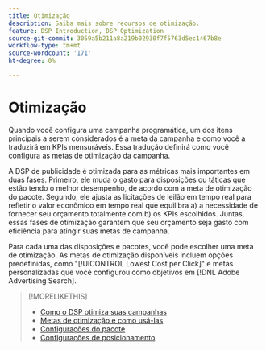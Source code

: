 ```yaml
---
title: Otimização
description: Saiba mais sobre recursos de otimização.
feature: DSP Introduction, DSP Optimization
source-git-commit: 3059a5b211a8a219b02930f7f5763d5ec1467b8e
workflow-type: tm+mt
source-wordcount: '171'
ht-degree: 0%

---
```


# Otimização

Quando você configura uma campanha programática, um dos itens principais a serem considerados é a meta da campanha e como você a traduzirá em KPIs mensuráveis. Essa tradução definirá como você configura as metas de otimização da campanha.

A DSP de publicidade é otimizada para as métricas mais importantes em duas fases. Primeiro, ele muda o gasto para disposições ou táticas que estão tendo o melhor desempenho, de acordo com a meta de otimização do pacote. Segundo, ele ajusta as licitações de leilão em tempo real para refletir o valor econômico em tempo real que equilibra a) a necessidade de fornecer seu orçamento totalmente com b) os KPIs escolhidos. Juntas, essas fases de otimização garantem que seu orçamento seja gasto com eficiência para atingir suas metas de campanha.

Para cada uma das disposições e pacotes, você pode escolher uma meta de otimização. As metas de otimização disponíveis incluem opções predefinidas, como &quot;[!UICONTROL Lowest Cost per Click]&quot; e metas personalizadas que você configurou como objetivos em [!DNL Adobe Advertising Search].

>[!MORELIKETHIS]
>
> * [Como o DSP otimiza suas campanhas](/help/dsp/optimization/optimization-how-dsp-optimizes-campaigns.md)
>* [Metas de otimização e como usá-las](/help/dsp/optimization/optimization-goals.md)
>* [Configurações do pacote](/help/dsp/campaign-management/packages/package-settings.md)
>* [Configurações de posicionamento](/help/dsp/campaign-management/placements/placement-settings.md)

